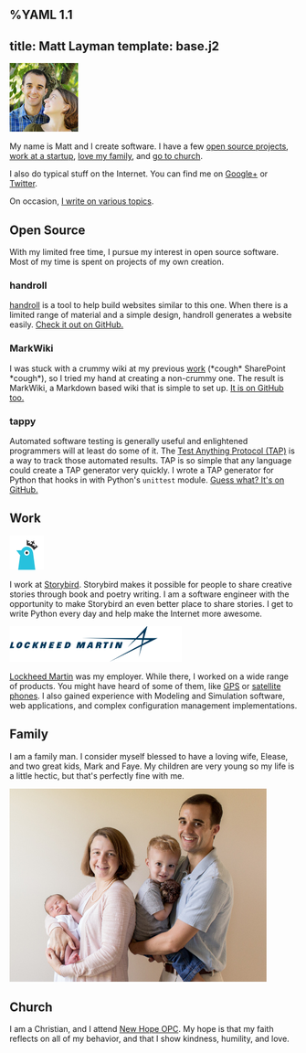 %YAML 1.1
---
title: Matt Layman
template: base.j2
---
<img id='me' src='/photo.jpg' width='120' height='120'>

My name is Matt and I create software. I have a few [open source
projects](#projects), [work at a startup](#work), [love my
family](#family), and [go to church](#church).

I also do typical stuff on the Internet. You can find me on
[Google+](https://plus.google.com/+MattLayman/posts) or
[Twitter](https://twitter.com/mblayman).

On occasion, [I write on various topics](/archive.html).

<a name='projects'></a>
## Open Source

With my limited free time, I pursue my interest in open source software. Most
of my time is spent on projects of my own creation.

### handroll

[handroll](http://handroll.github.io) is a tool to help build websites
similar to this one. When there is a limited range of material and a simple
design, handroll generates a website easily. [Check it out on
GitHub.](https://github.com/mblayman/handroll)

### MarkWiki

I was stuck with a crummy wiki at my previous [work](#work)
(\*cough\* SharePoint \*cough\*), so I tried my hand at creating a non-crummy
one. The result is MarkWiki, a Markdown based wiki that is simple
to set up. [It is on GitHub too.](https://github.com/mblayman/markwiki)

### tappy

Automated software testing is generally useful and enlightened programmers will
at least do some of it. The [Test Anything Protocol
(TAP)](http://testanything.org/) is a way to track those automated results. TAP
is so simple that any language could create a TAP generator very quickly. I
wrote a TAP generator for Python that hooks in with Python's `unittest` module.
[Guess what? It's on GitHub.](https://github.com/mblayman/tappy)


<a name='work'></a>
## Work

<img class='book' src='storybird.png' width='60' height='60'>

I work at [Storybird](https://storybird.com). Storybird makes it possible for
people to share creative stories through book and poetry writing. I am a
software engineer with the opportunity to make Storybird an even better place
to share stories. I get to write Python every day and help make the Internet
more awesome.

<img class='book' src='lm.png' width='302' height='62'>

[Lockheed Martin](http://lockheedmartin.com/) was my employer. While there, I
worked on a wide range of products. You might have heard of some of them, like
[GPS](http://en.wikipedia.org/wiki/Global_Positioning_System#Control_segment)
or [satellite phones](http://www.iridium.com/about/iridiumnext.aspx). I also
gained experience with Modeling and Simulation software, web applications, and
complex configuration management implementations.

<a name='family'></a>
## Family

I am a family man. I consider myself blessed to have a loving wife, Elease, and
two great kids, Mark and Faye. My children are very young so my life is a
little hectic, but that's perfectly fine with me.

<img class='book' src='family.jpg' width='450' height='338'>

<a name='church'></a>
## Church

I am a Christian, and I attend [New Hope OPC](http://newhopeopc.org/). My hope
is that my faith reflects on all of my behavior, and that I show kindness,
humility, and love.
